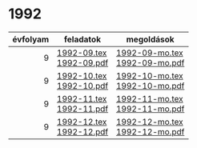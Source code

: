 # 1992

| évfolyam | feladatok | megoldások |
|---:|---|---|
| 9|[1992-09.tex](1992-09.tex) <br> [1992-09.pdf](1992-09.pdf) | [1992-09-mo.tex](1992-09-mo.tex) <br> [1992-09-mo.pdf](1992-09-mo.pdf)|
| 9|[1992-10.tex](1992-10.tex) <br> [1992-10.pdf](1992-10.pdf) | [1992-10-mo.tex](1992-10-mo.tex) <br> [1992-10-mo.pdf](1992-09-mo.pdf)|
| 9|[1992-11.tex](1992-11.tex) <br> [1992-11.pdf](1992-11.pdf) | [1992-11-mo.tex](1992-11-mo.tex) <br> [1992-11-mo.pdf](1992-09-mo.pdf)|
| 9|[1992-12.tex](1992-12.tex) <br> [1992-12.pdf](1992-12.pdf) | [1992-12-mo.tex](1992-12-mo.tex) <br> [1992-12-mo.pdf](1992-09-mo.pdf)|
